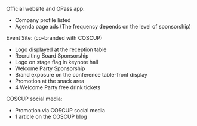 Official website and OPass app:

- Company profile listed
- Agenda page ads (The frequency depends on the level of sponsorship)

Event Site: (co-branded with COSCUP)

- Logo displayed at the reception table
- Recruiting Board Sponsorship
- Logo on stage flag in keynote hall
- Welcome Party Sponsorship
- Brand exposure on the conference table-front display
- Promotion at the snack area
- 4 Welcome Party free drink tickets

COSCUP social media:

- Promotion via COSCUP social media
- 1 article on the COSCUP blog
